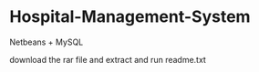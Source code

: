# Hospital-Management-System
Netbeans + MySQL




download the rar file and extract and run readme.txt
